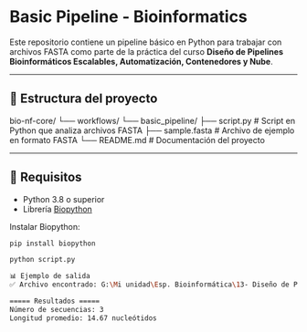 # Basic Pipeline - Bioinformatics

Este repositorio contiene un pipeline básico en Python para trabajar con archivos FASTA como parte de la práctica del curso **Diseño de Pipelines Bioinformáticos Escalables, Automatización, Contenedores y Nube**.

---

## 📂 Estructura del proyecto

bio-nf-core/
└── workflows/
└── basic_pipeline/
├── script.py # Script en Python que analiza archivos FASTA
├── sample.fasta # Archivo de ejemplo en formato FASTA
└── README.md # Documentación del proyecto


---

## 🚀 Requisitos

- Python 3.8 o superior  
- Librería [Biopython](https://biopython.org/)

Instalar Biopython:

```bash
pip install biopython

python script.py

📊 Ejemplo de salida
✅ Archivo encontrado: G:\Mi unidad\Esp. Bioinformática\13- Diseño de Pipelines Bioinformáticos Escalables Automatización, Contenedores y Nube\bio-nf-core\workflows\basic_pipeline\sample.fasta

===== Resultados =====
Número de secuencias: 3
Longitud promedio: 14.67 nucleótidos